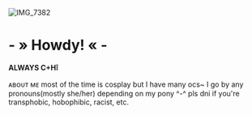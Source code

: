 ![IMG_7382](https://github.com/user-attachments/assets/1bb21fa2-730a-4f71-adaf-210dae64fbdc)
# - » Howdy! « - # 

**ALWAYS C+H❕**


ᴀʙᴏᴜᴛ ᴍᴇ
most of the time is cosplay but I have many ocs~
I go by any pronouns(mostly she/her) depending on my pony ^-^
pls dni if you're transphobic, hobophibic, racist, etc.

<!---
Sir-Mix-A-LotEnthusiast/Sir-Mix-A-LotEnthusiast is a ✨ special ✨ repository because its `README.md` (this file) appears on your GitHub profile.
You can click the Preview link to take a look at your changes.
--->
